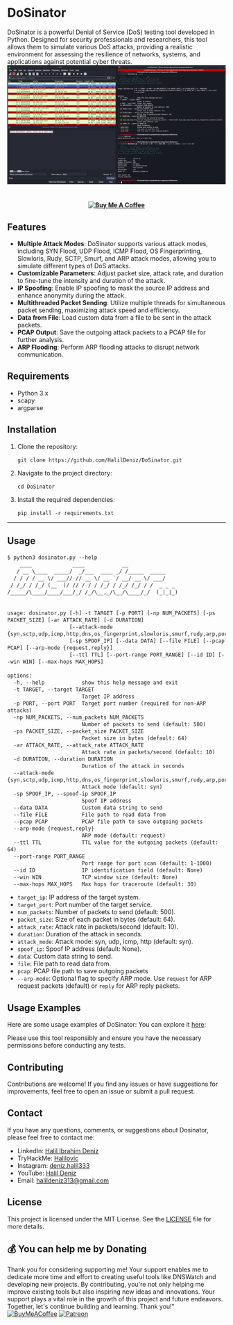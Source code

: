 # DoSinator

DoSinator is a powerful Denial of Service (DoS) testing tool developed in Python. Designed for security professionals and researchers, this tool allows them to simulate various DoS attacks, providing a realistic environment for assessing the resilience of networks, systems, and applications against potential cyber threats.
<img src="source/dosinator2.png">

<h4 align="center">
<br>
   <a href="https://buymeacoffee.com/halildeniz" target="_blank"><img src="https://cdn.buymeacoffee.com/buttons/default-orange.png" alt="Buy Me A Coffee" height="41" width="174"></a>
</h4>

## Features

- **Multiple Attack Modes**: DoSinator supports various attack modes, including SYN Flood, UDP Flood, ICMP Flood, OS Fingerprinting, Slowloris, Rudy, SCTP, Smurf, and ARP attack modes, allowing you to simulate different types of DoS attacks.
- **Customizable Parameters**: Adjust packet size, attack rate, and duration to fine-tune the intensity and duration of the attack.
- **IP Spoofing**: Enable IP spoofing to mask the source IP address and enhance anonymity during the attack.
- **Multithreaded Packet Sending**: Utilize multiple threads for simultaneous packet sending, maximizing attack speed and efficiency.
- **Data from File**: Load custom data from a file to be sent in the attack packets.
- **PCAP Output**: Save the outgoing attack packets to a PCAP file for further analysis.
- **ARP Flooding**: Perform ARP flooding attacks to disrupt network communication.

## Requirements

- Python 3.x
- scapy
- argparse

## Installation

1. Clone the repository:

   ```shell
   git clone https://github.com/HalilDeniz/DoSinator.git
   ```

2. Navigate to the project directory:

   ```shell
   cd DoSinator
   ```

3. Install the required dependencies:

   ```shell
   pip install -r requirements.txt
   ```
---

## Usage

```shell
$ python3 dosinator.py --help
    ____             ____            __                
   / __ \____  _____/  _/___  ____ _/ /_____  _____    
  / / / / __ \/ ___// // __ \/ __ `/ __/ __ \/ ___/    
 / /_/ / /_/ (__  )/ // / / / /_/ / /_/ /_/ / /  _ _ _ 
/_____/\____/____/___/_/ /_/\__,_/\__/\____/_/  (_|_|_)
                                                       

usage: dosinator.py [-h] -t TARGET [-p PORT] [-np NUM_PACKETS] [-ps PACKET_SIZE] [-ar ATTACK_RATE] [-d DURATION]
                    [--attack-mode {syn,sctp,udp,icmp,http,dns,os_fingerprint,slowloris,smurf,rudy,arp,port_scan,traceroute}]
                    [-sp SPOOF_IP] [--data DATA] [--file FILE] [--pcap PCAP] [--arp-mode {request,reply}]
                    [--ttl TTL] [--port-range PORT_RANGE] [--id ID] [--win WIN] [--max-hops MAX_HOPS]

options:
  -h, --help            show this help message and exit
  -t TARGET, --target TARGET
                        Target IP address
  -p PORT, --port PORT  Target port number (required for non-ARP attacks)
  -np NUM_PACKETS, --num_packets NUM_PACKETS
                        Number of packets to send (default: 500)
  -ps PACKET_SIZE, --packet_size PACKET_SIZE
                        Packet size in bytes (default: 64)
  -ar ATTACK_RATE, --attack_rate ATTACK_RATE
                        Attack rate in packets/second (default: 10)
  -d DURATION, --duration DURATION
                        Duration of the attack in seconds
  --attack-mode {syn,sctp,udp,icmp,http,dns,os_fingerprint,slowloris,smurf,rudy,arp,port_scan,traceroute}
                        Attack mode (default: syn)
  -sp SPOOF_IP, --spoof-ip SPOOF_IP
                        Spoof IP address
  --data DATA           Custom data string to send
  --file FILE           File path to read data from
  --pcap PCAP           PCAP file path to save outgoing packets
  --arp-mode {request,reply}
                        ARP mode (default: request)
  --ttl TTL             TTL value for the outgoing packets (default: 64)
  --port-range PORT_RANGE
                        Port range for port scan (default: 1-1000)
  --id ID               IP identification field (default: None)
  --win WIN             TCP window size (default: None)
  --max-hops MAX_HOPS   Max hops for traceroute (default: 30)
```

- `target_ip`: IP address of the target system.
- `target_port`: Port number of the target service.
- `num_packets`: Number of packets to send (default: 500).
- `packet_size`: Size of each packet in bytes (default: 64).
- `attack_rate`: Attack rate in packets/second (default: 10).
- `duration`: Duration of the attack in seconds.
- `attack_mode`: Attack mode: syn, udp, icmp, http (default: syn).
- `spoof_ip`: Spoof IP address (default: None).
- `data`: Custom data string to send.
- `file`: File path to read data from.
- `pcap`: PCAP file path to save outgoing packets
- `--arp-mode`: Optional flag to specify ARP mode. Use `request` for ARP request packets (default) or `reply` for ARP reply packets.


## Usage Examples

Here are some usage examples of DoSinator: You can explore it [here](https://denizhalil.com/2023/11/27/dosinator-denial-of-service-tool/):


Please use this tool responsibly and ensure you have the necessary permissions before conducting any tests.

## Contributing

Contributions are welcome! If you find any issues or have suggestions for improvements, feel free to open an issue or submit a pull request.

## Contact

If you have any questions, comments, or suggestions about Dosinator, please feel free to contact me:

- LinkedIn: [Halil Ibrahim Deniz](https://www.linkedin.com/in/halil-ibrahim-deniz/)
- TryHackMe: [Halilovic](https://tryhackme.com/p/halilovic)
- Instagram: [deniz.halil333](https://www.instagram.com/deniz.halil333/)
- YouTube: [Halil Deniz](https://www.youtube.com/c/HalilDeniz)
- Email: halildeniz313@gmail.com


## License
This project is licensed under the MIT License. See the [LICENSE](LICENSE) file for more details.

## 💰 You can help me by Donating
Thank you for considering supporting me! Your support enables me to dedicate more time and effort to creating useful tools like DNSWatch and developing new projects. By contributing, you're not only helping me improve existing tools but also inspiring new ideas and innovations. Your support plays a vital role in the growth of this project and future endeavors. Together, let's continue building and learning. Thank you!"<br>
[![BuyMeACoffee](https://img.shields.io/badge/Buy%20Me%20a%20Coffee-ffdd00?style=for-the-badge&logo=buy-me-a-coffee&logoColor=black)](https://buymeacoffee.com/halildeniz) 
[![Patreon](https://img.shields.io/badge/Patreon-F96854?style=for-the-badge&logo=patreon&logoColor=white)](https://patreon.com/denizhalil) 

  
